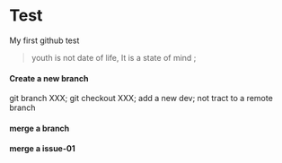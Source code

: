 # Test
My first github test

> youth is not date of life, It is a state of mind ;
#### Create a new branch 
  git branch XXX;
  git checkout XXX;
  add a new dev;
  not tract to a remote branch
#### merge a branch
#### merge a issue-01
